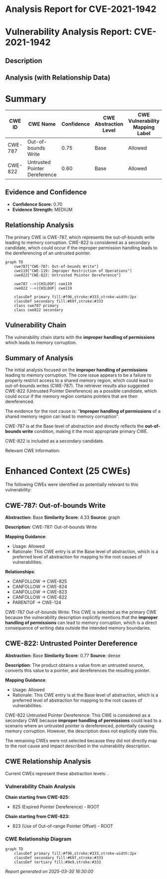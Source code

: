 # Analysis Report for CVE-2021-1942

# Vulnerability Analysis Report: CVE-2021-1942

## Description



## Analysis (with Relationship Data)

# Summary
| CWE ID | CWE Name | Confidence | CWE Abstraction Level | CWE Vulnerability Mapping Label | CWE-Vulnerability Mapping Notes |
|---|---|---|---|---|---|
| CWE-787 | Out-of-bounds Write | 0.75 | Base | Allowed | Primary CWE |
| CWE-822 | Untrusted Pointer Dereference | 0.60 | Base | Allowed | Secondary Candidate |

## Evidence and Confidence

*   **Confidence Score:** 0.70
*   **Evidence Strength:** MEDIUM

## Relationship Analysis
The primary CWE is CWE-787, which represents the out-of-bounds write leading to memory corruption. CWE-822 is considered as a secondary candidate, which could occur if the improper permission handling leads to the dereferencing of an untrusted pointer.

```mermaid
graph TD
    cwe787["CWE-787: Out-of-bounds Write"]
    cwe119["CWE-119: Improper Restriction of Operations"]
    cwe822["CWE-822: Untrusted Pointer Dereference"]
    
    cwe787 -->|CHILDOF| cwe119
    cwe822 -->|CHILDOF| cwe119

    classDef primary fill:#f96,stroke:#333,stroke-width:2px
    classDef secondary fill:#69f,stroke:#333
    class cwe787 primary
    class cwe822 secondary
```

## Vulnerability Chain
The vulnerability chain starts with the **improper handling of permissions** which leads to memory corruption.

## Summary of Analysis
The initial analysis focused on the **improper handling of permissions** leading to memory corruption. The core issue appears to be a failure to properly restrict access to a shared memory region, which could lead to out-of-bounds writes (CWE-787). The retriever results also suggested CWE-822 (Untrusted Pointer Dereference) as a possible candidate, which could occur if the memory region contains pointers that are then dereferenced.

The evidence for the root cause is: "**Improper handling of permissions** of a shared memory region can lead to memory corruption".

CWE-787 is at the Base level of abstraction and directly reflects the **out-of-bounds write** condition, making it the most appropriate primary CWE.

CWE-822 is included as a secondary candidate.

Relevant CWE Information:

# Enhanced Context (25 CWEs)
The following CWEs were identified as potentially relevant to this vulnerability:

## CWE-787: Out-of-bounds Write
**Abstraction:** Base
**Similarity Score**: 4.33
**Source**: graph

**Description**:
CWE-787: Out-of-bounds Write

**Mapping Guidance**:
- Usage: Allowed
- Rationale: This CWE entry is at the Base level of abstraction, which is a preferred level of abstraction for mapping to the root causes of vulnerabilities.

**Relationships**:
- CANFOLLOW -> CWE-825
- CANFOLLOW -> CWE-824
- CANFOLLOW -> CWE-823
- CANFOLLOW -> CWE-822
- PARENTOF -> CWE-124

CWE-787 Out-of-bounds Write: This CWE is selected as the primary CWE because the vulnerability description explicitly mentions that the **improper handling of permissions** can lead to memory corruption, which is a direct consequence of writing data outside the intended memory boundaries.

## CWE-822: Untrusted Pointer Dereference
**Abstraction:** Base
**Similarity Score**: 0.77
**Source**: dense

**Description**:
The product obtains a value from an untrusted source, converts this value to a pointer, and dereferences the resulting pointer.

**Mapping Guidance**:
- Usage: Allowed
- Rationale: This CWE entry is at the Base level of abstraction, which is a preferred level of abstraction for mapping to the root causes of vulnerabilities.

CWE-822 Untrusted Pointer Dereference: This CWE is considered as a secondary CWE because **improper handling of permissions** could lead to a scenario where an untrusted pointer is dereferenced, potentially causing memory corruption. However, the description does not explicitly state this.

The remaining CWEs were not selected because they did not directly map to the root cause and impact described in the vulnerability description.


## CWE Relationship Analysis

Current CWEs represent these abstraction levels: .


### Vulnerability Chain Analysis

**Chain starting from CWE-825:**
- 825 (Expired Pointer Dereference) - ROOT


**Chain starting from CWE-823:**
- 823 (Use of Out-of-range Pointer Offset) - ROOT



### CWE Relationship Diagram

```mermaid
graph TD
    classDef primary fill:#f96,stroke:#333,stroke-width:2px
    classDef secondary fill:#69f,stroke:#333
    classDef tertiary fill:#9e9,stroke:#333
```



*Report generated on 2025-03-30 16:30:00*
